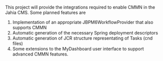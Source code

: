 This project will provide the integrations required to enable CMMN in the Jahia CMS. Some planned features are

1. Implementation of an appropriate JBPM6WorkflowProvider that also supports CMMN
2. Automatic generation of the necessary Spring deployment descriptors
3. Automatic generation of JCR structure representating of Tasks (cnd files)
4. Some extensions to the MyDashboard user interface to support advanced CMMN features.

